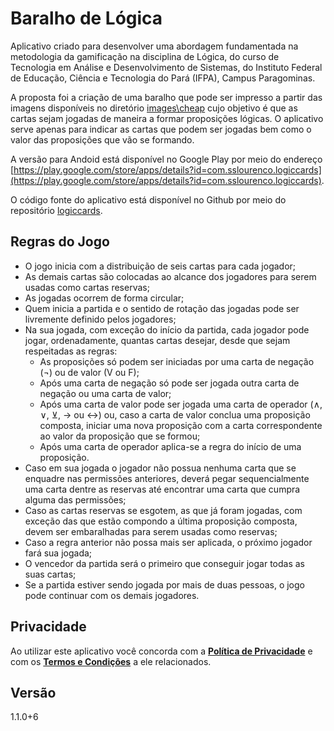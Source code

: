 # Baralho de Lógica

Aplicativo criado para desenvolver uma abordagem fundamentada na metodologia da gamificação na disciplina de Lógica, do curso de Tecnologia em Análise e Desenvolvimento de Sistemas, do Instituto Federal de Educação, Ciência e Tecnologia do Pará (IFPA), Campus Paragominas.

A proposta foi a criação de uma baralho que pode ser impresso a partir das imagens disponíveis no diretório [images\cheap](https://github.com/samydsousa/logiccards/tree/main/images/cheap) cujo objetivo é que as cartas sejam jogadas de maneira a formar proposições lógicas. O aplicativo serve apenas para indicar as cartas que podem ser jogadas bem como o valor das proposições que vão se formando.

A versão para Andoid está disponível no Google Play por meio do endereço [https://play.google.com/store/apps/details?id=com.sslourenco.logiccards](https://play.google.com/store/apps/details?id=com.sslourenco.logiccards). 

O código fonte do aplicativo está disponível no Github por meio do repositório [logiccards](https://github.com/samydsousa/logiccards/tree/main).

## Regras do Jogo

- O jogo inicia com a distribuição de seis cartas para cada jogador;
- As demais cartas são colocadas ao alcance dos jogadores para serem usadas como cartas reservas;
- As jogadas ocorrem de forma circular;
- Quem inicia a partida e o sentido de rotação das jogadas pode ser livremente definido pelos jogadores;
- Na sua jogada, com exceção do início da partida, cada jogador pode jogar, ordenadamente, quantas cartas desejar, desde que sejam respeitadas as regras:
    - As proposições só podem ser iniciadas por uma carta de negação (¬) ou de valor (V ou F);
    - Após uma carta de negação só pode ser jogada outra carta de negação ou uma carta de valor;
    - Após uma carta de valor pode ser jogada uma carta de operador (∧, ∨, ⊻, → ou ↔) ou, caso a carta de valor conclua uma proposição composta, iniciar uma nova proposição com a carta correspondente ao valor da proposição que se formou;
    - Após uma carta de operador aplica-se a regra do início de uma proposição.
- Caso em sua jogada o jogador não possua nenhuma carta que se enquadre nas permissões anteriores, deverá pegar sequencialmente uma carta dentre as reservas até encontrar uma carta que cumpra alguma das permissões;
- Caso as cartas reservas se esgotem, as que já foram jogadas, com exceção das que estão compondo a última proposição composta, devem ser embaralhadas para serem usadas como reservas;
- Caso a regra anterior não possa mais ser aplicada, o próximo jogador fará sua jogada;
- O vencedor da partida será o primeiro que conseguir jogar todas as suas cartas;
- Se a partida estiver sendo jogada por mais de duas pessoas, o jogo pode continuar com os demais jogadores.

## Privacidade
Ao utilizar este aplicativo você concorda com a **[Política de Privacidade](https://github.com/samydsousa/logiccards/tree/main/privacy_policy_pt.md)** e com os **[Termos e Condições](https://github.com/samydsousa/logiccards/tree/main/terms_and_conditions_pt.md)** a ele relacionados.

## Versão
1.1.0+6